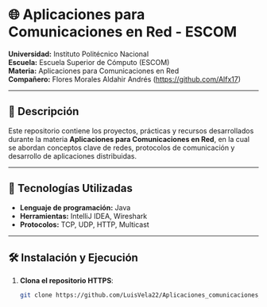 # 🌐 Aplicaciones para Comunicaciones en Red - ESCOM

**Universidad:** Instituto Politécnico Nacional  
**Escuela:** Escuela Superior de Cómputo (ESCOM)  
**Materia:** Aplicaciones para Comunicaciones en Red  
**Compañero:** Flores Morales Aldahir Andrés (https://github.com/Alfx17)

---

## 📖 Descripción

Este repositorio contiene los proyectos, prácticas y recursos desarrollados durante la materia **Aplicaciones para Comunicaciones en Red**, en la cual se abordan conceptos clave de redes, protocolos de comunicación y desarrollo de aplicaciones distribuidas.

---

## 🔧 Tecnologías Utilizadas

- **Lenguaje de programación:** Java  
- **Herramientas:** IntelliJ IDEA, Wireshark
- **Protocolos:** TCP, UDP, HTTP, Multicast  

---

## 🛠️ Instalación y Ejecución

1. **Clona el repositorio HTTPS**:
   ```bash
   git clone https://github.com/LuisVela22/Aplicaciones_comunicaciones_enRed
